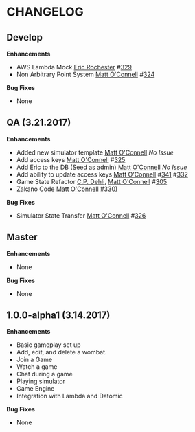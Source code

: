 CHANGELOG
=========

## Develop
**Enhancements**
* AWS Lambda Mock
	[Eric Rochester][/erochest] #[329](https://github.com/willowtreeapps/wombats-api/issues/329)
* Non Arbitrary Point System
    [Matt O'Connell][/oconn] #[324](https://github.com/willowtreeapps/wombats-api/issues/324)

**Bug Fixes**
* None

## QA (3.21.2017)
**Enhancements**
* Added new simulator template
	[Matt O'Connell][/oconn] *No Issue*
* Add access keys
    [Matt O'Connell][/oconn] #[325](https://github.com/willowtreeapps/wombats-api/issues/325)
* Add Eric to the DB (Seed as admin)
    [Matt O'Connell][/oconn] *No Issue*
* Add ability to update access keys
    [Matt O'Connell][/oconn] #[341](https://github.com/willowtreeapps/wombats-api/issues/341) #[332](https://github.com/willowtreeapps/wombats-api/issues/332)
* Game State Refactor
    [C.P. Dehli][/dehli], [Matt O'Connell][/oconn] #[305](https://github.com/willowtreeapps/wombats-api/issues/305)
* Zakano Code
    [Matt O'Connell][/oconn] #[330](https://github.com/willowtreeapps/wombats-api/issues/330))

**Bug Fixes**
* Simulator State Transfer
    [Matt O'Connell][/oconn] #[326](https://github.com/willowtreeapps/wombats-api/issues/326)

## Master
**Enhancements**
* None

**Bug Fixes**
* None

## 1.0.0-alpha1 (3.14.2017)
**Enhancements**
* Basic gameplay set up
* Add, edit, and delete a wombat.
* Join a Game
* Watch a game
* Chat during a game
* Playing simulator
* Game Engine
* Integration with Lambda and Datomic

**Bug Fixes**
* None

[/dehli]: https://github.com/dehli
[/emily]: https://github.com/emilyseibert
[/oconn]: https://github.com/oconn
[/erochest]: https://github.com/erochest
